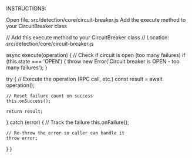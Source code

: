 INSTRUCTIONS:

Open file: src/detection/core/circuit-breaker.js
Add the execute method to your CircuitBreaker class

// Add this execute method to your CircuitBreaker class
// Location: src/detection/core/circuit-breaker.js

async execute(operation) {
  // Check if circuit is open (too many failures)
  if (this.state === 'OPEN') {
    throw new Error('Circuit breaker is OPEN - too many failures');
  }
  
  try {
    // Execute the operation (RPC call, etc.)
    const result = await operation();
    
    // Reset failure count on success
    this.onSuccess();
    
    return result;
  } catch (error) {
    // Track the failure
    this.onFailure();
    
    // Re-throw the error so caller can handle it
    throw error;
  }
}